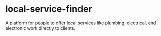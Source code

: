 # local-service-finder
A platform for people to offer local services like plumbing, electrical, and electronic work directly to clients.
